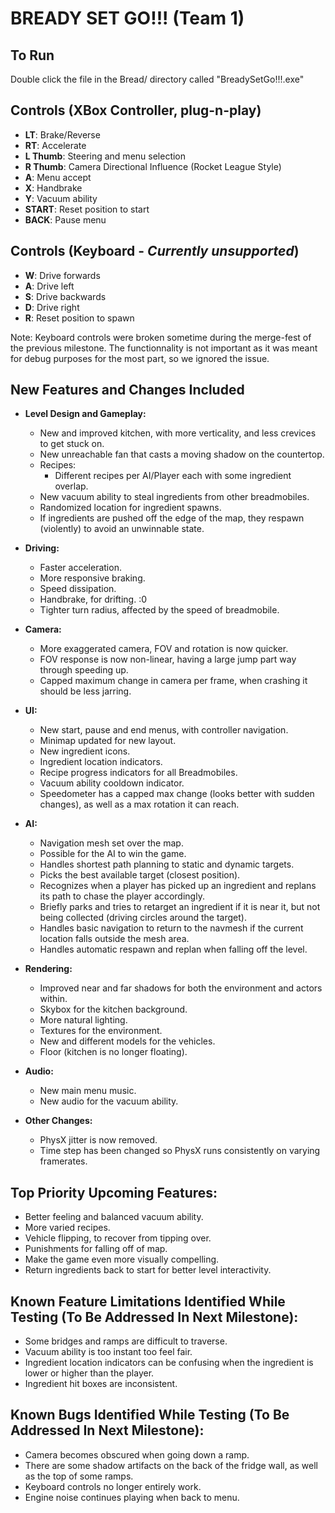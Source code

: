 # BREADY SET GO!!! (Team 1)

## To Run
Double click the file in the Bread/ directory called "BreadySetGo!!!.exe" 

## Controls (XBox Controller, plug-n-play)
- **LT**: Brake/Reverse
- **RT**: Accelerate
- **L Thumb**: Steering and menu selection
- **R Thumb**: Camera Directional Influence (Rocket League Style)
- **A**: Menu accept
- **X**: Handbrake
- **Y**: Vacuum ability
- **START**: Reset position to start
- **BACK**: Pause menu

## Controls (Keyboard - *Currently unsupported*)
- **W**: Drive forwards
- **A**: Drive left
- **S**: Drive backwards
- **D**: Drive right
- **R**: Reset position to spawn

Note: Keyboard controls were broken sometime during the merge-fest of the previous milestone. The functionnality is not important as it was meant for debug purposes for the most part, so we ignored the issue.

## New Features and Changes Included
- **Level Design and Gameplay:**
  - New and improved kitchen, with more verticality, and less crevices to get stuck on. 
  - New unreachable fan that casts a moving shadow on the countertop.
  - Recipes:
    - Different recipes per AI/Player each with some ingredient overlap.
  - New vacuum ability to steal ingredients from other breadmobiles.
  - Randomized location for ingredient spawns. 
  - If ingredients are pushed off the edge of the map, they respawn (violently) to avoid an unwinnable state.

- **Driving:**
  - Faster acceleration.
  - More responsive braking.
  - Speed dissipation.
  - Handbrake, for drifting. :0
  - Tighter turn radius, affected by the speed of breadmobile.

- **Camera:**
  - More exaggerated camera, FOV and rotation is now quicker.
  - FOV response is now non-linear, having a large jump part way through speeding up.
  - Capped maximum change in camera per frame, when crashing it should be less jarring.

- **UI:**
  - New start, pause and end menus, with controller navigation.
  - Minimap updated for new layout.
  - New ingredient icons.
  - Ingredient location indicators.
  - Recipe progress indicators for all Breadmobiles.
  - Vacuum ability cooldown indicator.
  - Speedometer has a capped max change (looks better with sudden changes), as well as a max rotation it can reach.

- **AI:**
  - Navigation mesh set over the map.
  - Possible for the AI to win the game.
  - Handles shortest path planning to static and dynamic targets.
  - Picks the best available target (closest position).
  - Recognizes when a player has picked up an ingredient and replans its path to chase the player accordingly.
  - Briefly parks and tries to retarget an ingredient if it is near it, but not being collected (driving circles around the target).
  - Handles basic navigation to return to the navmesh if the current location falls outside the mesh area.
  - Handles automatic respawn and replan when falling off the level.
  
- **Rendering:**
  - Improved near and far shadows for both the environment and actors within.
  - Skybox for the kitchen background.
  - More natural lighting.
  - Textures for the environment.
  - New and different models for the vehicles.
  - Floor (kitchen is no longer floating).

- **Audio:**
  - New main menu music.
  - New audio for the vacuum ability.

- **Other Changes:**
  - PhysX jitter is now removed.
  - Time step has been changed so PhysX runs consistently on varying framerates.

## Top Priority Upcoming Features:
  - Better feeling and balanced vacuum ability.
  - More varied recipes.
  - Vehicle flipping, to recover from tipping over.
  - Punishments for falling off of map.
  - Make the game even more visually compelling.
  - Return ingredients back to start for better level interactivity.

## Known Feature Limitations Identified While Testing (To Be Addressed In Next Milestone):
  - Some bridges and ramps are difficult to traverse.
  - Vacuum ability is too instant too feel fair.
  - Ingredient location indicators can be confusing when the ingredient is lower or higher than the player.
  - Ingredient hit boxes are inconsistent.

## Known Bugs Identified While Testing (To Be Addressed In Next Milestone):
- Camera becomes obscured when going down a ramp.
- There are some shadow artifacts on the back of the fridge wall, as well as the top of some ramps.
- Keyboard controls no longer entirely work.
- Engine noise continues playing when back to menu.

